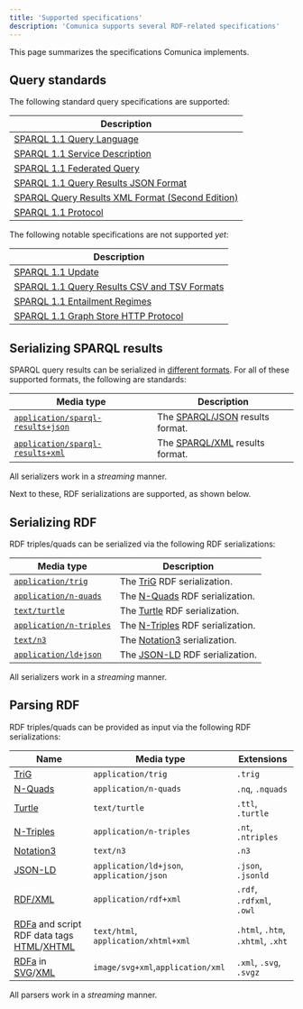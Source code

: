 ```yaml
---
title: 'Supported specifications'
description: 'Comunica supports several RDF-related specifications'
---
```


This page summarizes the specifications Comunica implements.

## Query standards

The following standard query specifications are supported:

| **Description** |
| ------- |
| [SPARQL 1.1 Query Language](https://www.w3.org/TR/sparql11-query/) |
| [SPARQL 1.1 Service Description](https://www.w3.org/TR/sparql11-service-description/) |
| [SPARQL 1.1 Federated Query](https://www.w3.org/TR/sparql11-federated-query/) |
| [SPARQL 1.1 Query Results JSON Format](https://www.w3.org/TR/sparql11-results-json/) |
| [SPARQL Query Results XML Format (Second Edition)](https://www.w3.org/TR/rdf-sparql-XMLres/) |
| [SPARQL 1.1 Protocol](https://www.w3.org/TR/sparql11-protocol/) |

The following notable specifications are not supported _yet_:

| **Description** |
| ------- |
| [SPARQL 1.1 Update](https://www.w3.org/TR/sparql11-update/) |
| [SPARQL 1.1 Query Results CSV and TSV Formats](https://www.w3.org/TR/sparql11-results-csv-tsv/) |
| [SPARQL 1.1 Entailment Regimes](https://www.w3.org/TR/sparql11-entailment/) |
| [SPARQL 1.1 Graph Store HTTP Protocol](https://www.w3.org/TR/sparql11-http-rdf-update/) |

## Serializing SPARQL results

SPARQL query results can be serialized in [different formats](/docs/query/advanced/result_formats/).
For all of these supported formats, the following are standards:

| **Media type** | **Description** |
| ------- | --------------- |
| [`application/sparql-results+json`](https://github.com/comunica/comunica/tree/master/packages/actor-sparql-serialize-sparql-json) | The [SPARQL/JSON](https://www.w3.org/TR/sparql11-results-json/) results format. |
| [`application/sparql-results+xml`](https://github.com/comunica/comunica/tree/master/packages/actor-sparql-serialize-sparql-xml) | The [SPARQL/XML](https://www.w3.org/TR/rdf-sparql-XMLres/) results format. |

<div class="note">
All serializers work in a <i>streaming</i> manner.
</div>

Next to these, RDF serializations are supported, as shown below.

## Serializing RDF

RDF triples/quads can be serialized via the following RDF serializations:

| **Media type** | **Description** |
| ------- | --------------- |
| [`application/trig`](https://github.com/comunica/comunica/tree/master/packages/actor-sparql-serialize-rdf) | The [TriG](https://www.w3.org/TR/trig/) RDF serialization. |
| [`application/n-quads`](https://github.com/comunica/comunica/tree/master/packages/actor-sparql-serialize-rdf) | The [N-Quads](https://www.w3.org/TR/n-quads/) RDF serialization. |
| [`text/turtle`](https://github.com/comunica/comunica/tree/master/packages/actor-sparql-serialize-rdf) | The [Turtle](https://www.w3.org/TR/turtle/) RDF serialization. |
| [`application/n-triples`](https://github.com/comunica/comunica/tree/master/packages/actor-sparql-serialize-rdf) | The [N-Triples](https://www.w3.org/TR/n-triples/) RDF serialization. |
| [`text/n3`](https://github.com/comunica/comunica/tree/master/packages/actor-sparql-serialize-rdf) | The [Notation3](https://www.w3.org/TeamSubmission/n3/) serialization. |
| [`application/ld+json`](https://github.com/comunica/comunica/tree/master/packages/actor-sparql-serialize-rdf) | The [JSON-LD](https://json-ld.org/) RDF serialization. |

<div class="note">
All serializers work in a <i>streaming</i> manner.
</div>

## Parsing RDF

RDF triples/quads can be provided as input via the following RDF serializations:

| **Name** | **Media type** | **Extensions** |
| -------- | ---------------- | ------------- |
| [TriG](https://www.w3.org/TR/trig/) | `application/trig` | `.trig` |
| [N-Quads](https://www.w3.org/TR/n-quads/) | `application/n-quads` | `.nq`, `.nquads` |
| [Turtle](https://www.w3.org/TR/turtle/) | `text/turtle` | `.ttl`, `.turtle` |
| [N-Triples](https://www.w3.org/TR/n-triples/) | `application/n-triples` | `.nt`, `.ntriples` |
| [Notation3](https://www.w3.org/TeamSubmission/n3/) | `text/n3` | `.n3` |
| [JSON-LD](https://json-ld.org/) | `application/ld+json`, `application/json` | `.json`, `.jsonld` |
| [RDF/XML](https://www.w3.org/TR/rdf-syntax-grammar/) | `application/rdf+xml` | `.rdf`, `.rdfxml`, `.owl` |
| [RDFa](https://www.w3.org/TR/rdfa-in-html/) and script RDF data tags [HTML](https://html.spec.whatwg.org/multipage/)/[XHTML](https://www.w3.org/TR/xhtml-rdfa/) | `text/html`, `application/xhtml+xml` | `.html`, `.htm`, `.xhtml`, `.xht` |
| [RDFa](https://www.w3.org/TR/2008/REC-SVGTiny12-20081222/metadata.html#MetadataAttributes) in [SVG](https://www.w3.org/TR/SVGTiny12/)/[XML](https://html.spec.whatwg.org/multipage/) | `image/svg+xml`,`application/xml` | `.xml`, `.svg`, `.svgz` |

<div class="note">
All parsers work in a <i>streaming</i> manner.
</div>

